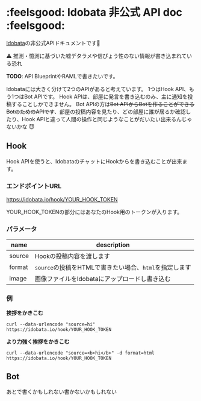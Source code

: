 :feelsgood: Idobata 非公式 API doc :feelsgood:
===============

[Idobata](https://idobata.io/)の非公式APIドキュメントです:metal:

:warning: 推測・憶測に基づいた嘘デタラメや信ぴょう性のない情報が書き込まれている恐れ

**TODO**: API BlueprintやRAMLで書きたいです。

Idobataには大きく分けて2つのAPIがあると考えています。
1つはHook API、もう1つはBot APIです。
Hook APIは、部屋に発言を書き込むのみ、主に通知を投稿することしかできません。
Bot APIの方は~~Bot APIからBotを作ることができるBotのためのAPIです~~、部屋の投稿内容を見たり、どの部屋に誰が居るか確認したり、Hook APIと違って人間の操作と同じようなことがだいたい出来るんじゃないかな :smiling_imp:

Hook
----
Hook APIを使うと、IdobataのチャットにHookからを書き込むことが出来ます。

### エンドポイントURL
https://idobata.io/hook/YOUR_HOOK_TOKEN

YOUR_HOOK_TOKENの部分にはあなたのHook用のトークンが入ります。

### パラメータ

| name   | description |
| ------ | ----------- |
| source | Hookの投稿内容を渡します |
| format | `source`の投稿をHTMLで書きたい場合、`html`を指定します |
| image  | 画像ファイルをIdobataにアップロードし書き込む |

### 例
**挨拶をかきこむ**
```
curl --data-urlencode "source=hi" https://idobata.io/hook/YOUR_HOOK_TOKEN
```

**より力強く挨拶をかきこむ**
```
curl --data-urlencode "source=<b>hi</b>" -d format=html https://idobata.io/hook/YOUR_HOOK_TOKEN
```

Bot
---
あとで書くかもしれない書かないかもしれない
